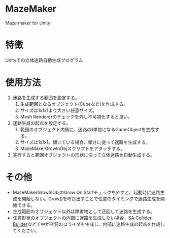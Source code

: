 # MazeMaker
Maze maker for Unity

# 特徴
Unityでの立体迷路自動生成プログラム

# 使用方法
1. 迷路を生成する範囲を設定する。
    1. 生成範囲となるオブジェクト(Cubeなど)を作成する。
    1. サイズは1x1x1より大きい任意サイズ。
    1. Mesh Rendererのチェックを外し不可視化すると良い。
1. 迷路生成の起点を設定する。
    1. 範囲のオブジェクト内側に、迷路の1単位になるGameObjectを生成する。
    1. サイズは1x1x1。傾いている場合、傾きに従って迷路を生成する。
    1. MazeMakerGrowInObjスクリプトをアタッチする。
1. 実行すると範囲オブジェクトの形状に沿って立体迷路を自動生成する。

# その他
- MazeMakerGrowInObjのGrow On Startチェックを外すと、起動時に迷路生成を開始しない。Grow()を呼び出すことで任意のタイミングで迷路生成を開始できる。
- 生成範囲のオブジェクト以外は障害物として迂回して迷路を生成する。
- 任意形状のオブジェクトの内部に迷路を生成したい場合、[SA Collider Builder](https://www.assetstore.unity3d.com/jp/#!/content/15058)などで中が空洞のコライダを生成し、内部に迷路生成の起点を作成してください。
